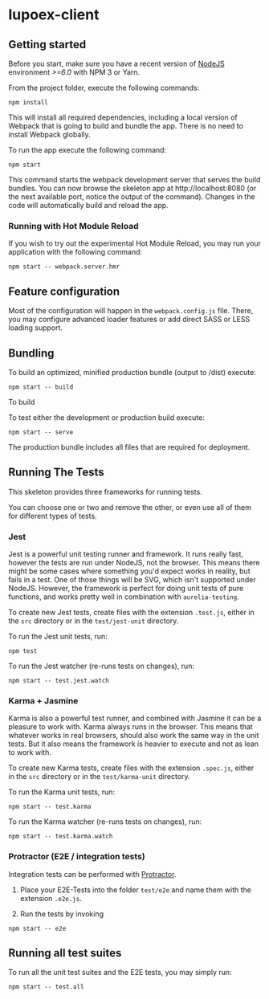 # lupoex-client

## Getting started

Before you start, make sure you have a recent version of [NodeJS](http://nodejs.org/) environment *>=6.0* with NPM 3 or Yarn.

From the project folder, execute the following commands:

```shell
npm install
```

This will install all required dependencies, including a local version of Webpack that is going to
build and bundle the app. There is no need to install Webpack globally. 

To run the app execute the following command:

```shell
npm start
```

This command starts the webpack development server that serves the build bundles.
You can now browse the skeleton app at http://localhost:8080 (or the next available port, notice the output of the command). Changes in the code
will automatically build and reload the app.

### Running with Hot Module Reload

If you wish to try out the experimental Hot Module Reload, you may run your application with the following command:

```shell
npm start -- webpack.server.hmr
```

## Feature configuration

Most of the configuration will happen in the `webpack.config.js` file.
There, you may configure advanced loader features or add direct SASS or LESS loading support.

## Bundling

To build an optimized, minified production bundle (output to /dist) execute:

```shell
npm start -- build
```

To build 

To test either the development or production build execute:

```shell
npm start -- serve
```

The production bundle includes all files that are required for deployment.

## Running The Tests

This skeleton provides three frameworks for running tests.

You can choose one or two and remove the other, or even use all of them for different types of tests.

### Jest

Jest is a powerful unit testing runner and framework.
It runs really fast, however the tests are run under NodeJS, not the browser.
This means there might be some cases where something you'd expect works in reality, but fails in a test. One of those things will be SVG, which isn't supported under NodeJS. However, the framework is perfect for doing unit tests of pure functions, and works pretty well in combination with `aurelia-testing`.

To create new Jest tests, create files with the extension `.test.js`, either in the `src` directory or in the `test/jest-unit` directory.

To run the Jest unit tests, run:

```shell
npm test
```

To run the Jest watcher (re-runs tests on changes), run:

```shell
npm start -- test.jest.watch
```

### Karma + Jasmine

Karma is also a powerful test runner, and combined with Jasmine it can be a pleasure to work with. Karma always runs in the browser. This means that whatever works in real browsers, should also work the same way in the unit tests. But it also means the framework is heavier to execute and not as lean to work with.

To create new Karma tests, create files with the extension `.spec.js`, either in the `src` directory or in the `test/karma-unit` directory.

To run the Karma unit tests, run:

```shell
npm start -- test.karma
```

To run the Karma watcher (re-runs tests on changes), run:

```shell
npm start -- test.karma.watch
```

### Protractor (E2E / integration tests)

Integration tests can be performed with [Protractor](http://angular.github.io/protractor/#/).

1. Place your E2E-Tests into the folder ```test/e2e``` and name them with the extension `.e2e.js`.

2. Run the tests by invoking

```shell
npm start -- e2e
```

## Running all test suites

To run all the unit test suites and the E2E tests, you may simply run:

```shell
npm start -- test.all
```
